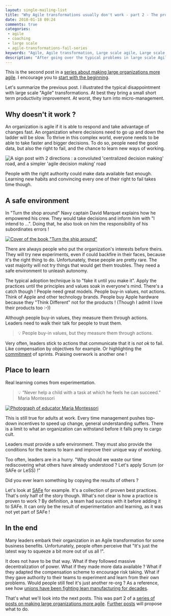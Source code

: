 ```yaml
---
layout: single-mailing-list
title: "Why Agile transformations usually don't work - part 2 - The problem"
date: 2018-01-18 09:24
comments: true
categories: 
 - agile
 - coaching
 - large scale
 - agile-transformations-fail-series
keywords: "Agile, Agile transformation, Large scale agile, Large scale agile transformation, Learning"
description: "After going over the typical problems in large scale Agile transformations, I dig into the reasons underlying the failures."
---
```

This is the second post in a [series about making large organizations more agile]({{site.baseurl}}/categories/#agile-transformations-fail-series). I encourage you to [start with the beginning](/why-agile-transformations-usually-dont-work-part-1-the-situation/).

Let's summarize the previous post. I illustrated the typical disappointment with large scale "Agile" transformations. At best they bring a small short term productivity improvement. At worst, they turn into micro-management.

## Why doesn't it work ?

An organization is agile if it is able to respond and take advantage of changes fast. An organization where decisions need to go up and down the ladder will be slow. To thrive in this complex world, everyone needs to be able to take faster and bigger decisions. To do so, people need the good data, but also the right to fail, and the chance to learn new ways of working.

![A sign post with 2 directions : a convoluted 'centralized decision making' road, and a simpler 'agile decision making' road]({{site.url}}{{site.baseurl}}/imgs/2018-01-09-why-agile-transformations-usually-dont-work-part-2-the-problem/decision-making.jpg)

People with the right authority could make data available fast enough. Learning new habits and convincing every one of their right to fail takes time though.

## A safe environment

In "Turn the shop around" Navy captain David Marquet explains how he empowered his crew. They would take decisions and inform him with "I intend to ...". Doing that, he also took on him the responsibility of his subordinates errors !

[![Cover of the book "Turn the ship around"]({{site.url}}{{site.baseurl}}/imgs/2018-01-09-why-agile-transformations-usually-dont-work-part-2-the-problem/turn-the-ship-around.jpg)](https://www.amazon.com/Turn-Ship-Around-Turning-Followers/dp/1591846404)

There are always people who put the organization's interests before theirs. They will try new experiments, even if could backfire in their faces, because it's the right thing to do. Unfortunately, these people are pretty rare. The vast majority will not try things that would get them troubles. They need a safe environment to unleash autonomy.

The typical adoption technique is to "fake it until you make it". Apply the practices until the principles and values soak in everyone's mind. There's a catch though ! People need great models. People buy-in values, not actions. Think of Apple and other technology brands. People buy Apple hardware because they "Think Different" not for the products ! (Though I admit I love their products too :-))

Although people buy-in values, they measure them through actions. Leaders need to walk their talk for people to trust them.

> 💡 People buy-in values, but they measure them through actions.

Very often, leaders stick to actions that communicate that it is _not ok_ to fail. Like compensation by objectives for example. Or highlighting the [commitment](https://www.scrum.org/resources/commitment-vs-forecast-subtle-important-change-scrum) of sprints. Praising overwork is another one !

## Place to learn

Real learning comes from experimentation.

> 💡 “Never help a child with a task at which he feels he can succeed.” Maria Montessori

[![Photograph of educator Maria Montessori]({{site.url}}{{site.baseurl}}/imgs/2018-01-09-why-agile-transformations-usually-dont-work-part-2-the-problem/Maria_Montessori.jpg)](https://en.wikipedia.org/wiki/Maria_Montessori)

This is still true for adults at work. Every time management pushes top-down incentives to speed up change, general understanding suffers. There is a limit to what an organization can withstand before it falls prey to cargo cult.

Leaders must provide a safe environment. They must also provide the conditions for the teams to learn and improve their unique way of working.

Too often, leaders are in a hurry. "Why should we waste our time rediscovering what others have already understood ? Let's apply Scrum (or SAFe or LeSS) !"

Did you ever learn something by copying the results of others ?

Let's look at [SAFe](http://www.scaledagileframework.com/) for example. It's a collection of proven best practices. That's only half of the story though. What's not clear is how a practice is proven to work ? By definition, a team had success with it before adding it to SAFe. It can only be the result of experimentation and learning, as it was not yet part of SAFe !

## In the end

Many leaders embark their organization in an Agile transformation for some business benefits. Unfortunately, people often perceive that "It's just the latest way to squeeze a bit more out of us all !".

It does not have to be that way. What if they followed massive decentralization of power. What if they made more data available ? What if they adapted the compensation scheme to encourage risk taking. What if they gave authority to their teams to experiment and learn from their own problems. Would people still feel it's just another re-org ? As a reference, see how [unions have been fighting lean manufacturing for decades](https://www.solidarity-us.org/leanproduction).

That's what we'll look into the next posts. This was part 2 of a [series of posts on making large organizations more agile]({{site.baseurl}}/categories/#agile-transformations-fail-series). [Further posts](/why-agile-transformations-usually-dont-work-part-3-what-to-do/) will propose what to do.
